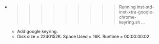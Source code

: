 * >>>>>>>>> Running inst-std-inet-xtra-google-chrome-keyring.sh ...
  * Add google keyring.
  * Disk size = 2240152K. Space Used = 16K. Runtime = 00:00:00:02.
